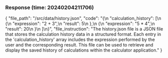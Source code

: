 ### Response (time: 20240204211706)

{
  "file_path": "/src/data/history.json",
  "code": "{\n  \"calculation_history\": [\n    {\n      \"expression\": \"2 + 3\",\n      \"result\": 5\n    },\n    {\n      \"expression\": \"5 * 4\",\n      \"result\": 20\n    }\n  ]\n}",
  "file_instruction": "The history.json file is a JSON file that stores the calculation history data in a structured format. Each entry in the 'calculation_history' array includes the expression performed by the user and the corresponding result. This file can be used to retrieve and display the saved history of calculations within the calculator application."
}